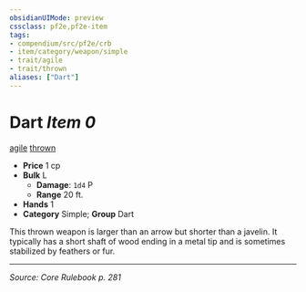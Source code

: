 ```yaml
---
obsidianUIMode: preview
cssclass: pf2e,pf2e-item
tags:
- compendium/src/pf2e/crb
- item/category/weapon/simple
- trait/agile
- trait/thrown
aliases: ["Dart"]
---
```

# Dart *Item 0*  
[agile](agile.md "Agile Weapon Trait")  [thrown](thrown.md "Thrown Weapon Trait")  

- **Price** 1 cp
- **Bulk** L
  - **Damage**: `1d4` P
  - **Range** 20 ft.
- **Hands** 1
- **Category** Simple; **Group** Dart 

This thrown weapon is larger than an arrow but shorter than a javelin. It typically has a short shaft of wood ending in a metal tip and is sometimes stabilized by feathers or fur.


---
*Source: Core Rulebook p. 281*